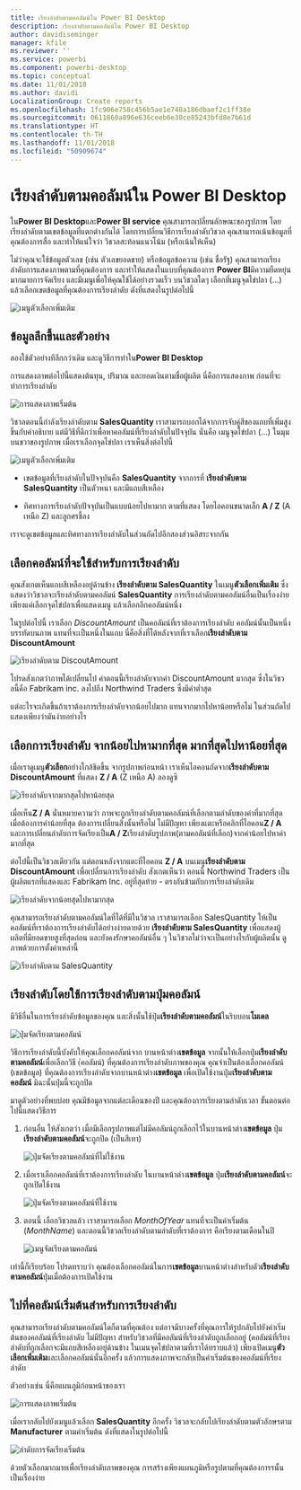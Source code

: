 ```yaml
---
title: เรียงลำดับตามคอลัมน์ใน Power BI Desktop
description: เรียงลำดับตามคอลัมน์ใน Power BI Desktop
author: davidiseminger
manager: kfile
ms.reviewer: ''
ms.service: powerbi
ms.component: powerbi-desktop
ms.topic: conceptual
ms.date: 11/01/2018
ms.author: davidi
LocalizationGroup: Create reports
ms.openlocfilehash: 1fc906e758c456b5ae1e748a186dbaef2c1ff38e
ms.sourcegitcommit: 0611860a896e636ceeb6e30ce85243bfd8e7b61d
ms.translationtype: HT
ms.contentlocale: th-TH
ms.lasthandoff: 11/01/2018
ms.locfileid: "50909674"
---
```

# <a name="sort-by-column-in-power-bi-desktop"></a>เรียงลำดับตามคอลัมน์ใน Power BI Desktop
ใน**Power BI Desktop**และ**Power BI service** คุณสามารถเปลี่ยนลักษณะของรูปภาพ โดยเรียงลำดับตามเขตข้อมูลที่แตกต่างกันได้ โดยการเปลี่ยนวิธีการเรียงลำดับวิชวล คุณสามารถเน้นข้อมูลที่คุณต้องการสื่อ และทำให้แน่ใจว่า วิชวลสะท้อนแนวโน้ม (หรือเน้นให้เห็น)

ไม่ว่าคุณจะใช้ข้อมูลตัวเลข (เช่น ตัวเลขยอดขาย) หรือข้อมูลข้อความ (เช่น ชื่อรัฐ) คุณสามารถเรียงลำดับการแสดงภาพตามที่คุณต้องการ และทำให้แสดงในแบบที่คุณต้องการ  **Power BI**มีความยืดหยุ่นมากมายการจัดเรียง และมีเมนูเพื่อให้คุณใช้ได้อย่างรวดเร็ว บนวิชวลใดๆ เลือกที่เมนูจุดไข่ปลา (...) แล้วเลือกเขตข้อมูลที่คุณต้องการเรียงลำดับ ดังที่แสดงในรูปต่อไปนี้

![เมนูตัวเลือกเพิ่มเติม](media/desktop-sort-by-column/sortbycolumn_2.png)

## <a name="more-depth-and-an-example"></a>ข้อมูลลึกขึ้นและตัวอย่าง
ลองใช้ตัวอย่างทีลึกกว่าเดิม และดูวิธีการทำใน**Power BI Desktop**

การแสดงภาพต่อไปนี้แสดงต้นทุน, ปริมาณ และยอดเงินตามชื่อผู้ผลิต นี่คือการแสดงภาพ ก่อนที่จะทำการเรียงลำดับ

![การแสดงภาพเริ่มต้น](media/desktop-sort-by-column/sortbycolumn_1.png)

วิชวลตอนนี้กำลังเรียงลำดับตาม **SalesQuantity** เราสามารถบอกได้จากการจับคู่สีของแถบที่เพิ่มสูงขึ้นกับคำอธิบาย แต่มีวิธีที่ดีกว่าเพื่อหาคอลัมน์ที่เรียงลำดับในปัจจุบัน นั่นคือ เมนูจุดไข่ปลา (...) ในมุมบนขวาของรูปภาพ เมื่อเราเลือกจุดไข่ปลา เราเห็นสิ่งต่อไปนี้

![เมนูตัวเลือกเพิ่มเติม](media/desktop-sort-by-column/sortbycolumn_2.png)

* เขตข้อมูลที่เรียงลำดับในปัจจุบันคือ **SalesQuantity** จากการที่ **เรียงลำดับตาม SalesQuantity** เป็นตัวหนา และมีแถบสีเหลือง 

* ทิศทางการเรียงลำดับปัจจุบันเป็นแบบน้อยไปหามาก ตามที่แสดง โดยไอคอนขนาดเล็ก **A / Z** (A เหนือ Z) และลูกศรชี้ลง

เราจะดูเขตข้อมูลและทิศทางการเรียงลำดับในส่วนถัดไปอีกสองส่วนอิสระจากกัน

## <a name="selecting-which-column-to-use-for-sorting"></a>เลือกคอลัมน์ที่จะใช้สำหรับการเรียงลำดับ
คุณสังเกตเห็นแถบสีเหลืองอยู่ด้านข้าง **เรียงลำดับตาม SalesQuantity** ในเมนู**ตัวเลือกเพิ่มเติม** ซึ่งแสดงว่าวิชวลจะเรียงลำดับตามคอลัมน์ **SalesQuantity** การเรียงลำดับตามคอลัมน์อื่นเป็นเรื่องง่าย เพียงแค่เลือกจุดไข่ปลาเพื่อแสดงเมนู แล้วเลือกอีกคอลัมน์หนึ่ง

ในรูปต่อไปนี้ เราเลือก *DiscountAmount* เป็นคอลัมน์ที่เราต้องการเรียงลำดับ คอลัมน์นั้นเป็นหนึ่งบรรทัดบนภาพ แทนที่จะเป็นหนึ่งในแถบ นี่คือสิ่งที่ได้หลังจากที่เราเลือก**เรียงลำดับตาม DiscountAmount**

![เรียงลำดับตาม DiscoutAmount](media/desktop-sort-by-column/sortbycolumn_3.png)

โปรดสังเกตว่าภาพได้เปลี่ยนไป ค่าตอนนี้เรียงลำดับจากค่า DiscountAmount มากสุด ซึ่งในวิชวลนี้คือ Fabrikam inc. ลงไปถึง Northwind Traders ซึ่งมีค่าต่ำสุด 

แต่อะไรจะเกิดขึ้นถ้าเราต้องการเรียงลำดับจากน้อยไปมาก แทนจากมากไปหาน้อยหรือไม่ ในส่วนถัดไปแสดงเพียงว่ามันง่ายอย่างไร

## <a name="selecting-the-sort-order---smallest-to-largest-largest-to-smallest"></a>เลือกการเรียงลำดับ จากน้อยไปหามากที่สุด มากที่สุดไปหาน้อยที่สุด
เมื่อเราดูเมนู**ตัวเลือก**อย่างใกล้ชิดขึ้น จากรูปภาพก่อนหน้า เราเห็นไอคอนถัดจาก**เรียงลำดับตาม DiscountAmount** ที่แสดง **Z / A** (Z เหนือ A) ลองดูซิ

![เรียงลำดับจากมากสุดไปหาน้อยสุด](media/desktop-sort-by-column/sortbycolumn_4.png)

เมื่อเห็น**Z / A** นั่นหมายความว่า ภาพจะถูกเรียงลำดับตามคอลัมน์ที่เลือกตามลำดับของค่าที่มากที่สุดเมื่อต้องการค่าน้อยที่สุด ต้องการเปลี่ยนสิ่งนั้นหรือไม่ ไม่มีปัญหา เพียงแตะหรือคลิกที่ไอคอน**Z / A** และการเปลี่ยนลำดับการจัดเรียงเป็น**A / Z**เรียงลำดับรูปภาพ(ตามคอลัมน์ที่เลือก)จากค่าน้อยไปหาค่ามากที่สุด

ต่อไปนี้เป็นวิชวลเดียวกัน แต่ตอนหลังจากแตะที่ไอคอน **Z / A** บนเมนู**เรียงลำดับตาม DiscountAmount** เพื่อเปลี่ยนการเรียงลำดับ สังเกตเห็นว่า ตอนนี้ Northwind Traders เป็นผู้ผลิตแรกที่แสดงและ Fabrikam Inc. อยู่ที่สุดท้าย - ตรงกันข้ามกับการเรียงลำดับเดิม

![เรียงลำดับจากน้อยสุดไปหามากสุด](media/desktop-sort-by-column/sortbycolumn_5.png)

คุณสามารถเรียงลำดับตามคอลัมน์ใดที่ได้ที่มีในวิชวล เราสามารถเลือก SalesQuantity ให้เป็นคอลัมน์ที่เราต้องการเรียงลำดับได้อย่างง่ายดายด้วย **เรียงลำดับตาม SalesQuantity** เพื่อแสดงผู้ผลิตที่มียอดขายสูงที่สุดก่อน และยังคงรักษาคอลัมน์อื่น ๆ ในวิชวลไม่ว่าจะเป็นอย่างไรกับผู้ผลิตนั้น ดูภาพด้วยการตั้งค่าเหล่านี้

![เรียงลำดับตาม SalesQuantity](media/desktop-sort-by-column/sortbycolumn_6.png)

## <a name="sort-using-the-sort-by-column-button"></a>เรียงลำดับโดยใช้การเรียงลำดับตามปุ่มคอลัมน์
มีวิธีอื่นในการเรียงลำดับข้อมูลของคุณ และสิ่งนั้นใช้ปุ่ม**เรียงลำดับตามคอลัมน์**ในริบบอน**โมเดล**

![ปุ่มจัดเรียงตามคอลัมน์](media/desktop-sort-by-column/sortbycolumn_8.png)

วิธีการเรียงลำดับนี้บังคับให้คุณเลือกคอลัมน์จาก บานหน้าต่าง**เขตข้อมูล** จากนั้นให้เลือกปุ่ม**เรียงลำดับตามคอลัมน์**เพื่อเลือกวิธี (่คอลัมน์) ที่คุณต้องการเรียงลำดับภาพของคุณ คุณจำเป็นต้องเลือกคอลัมน์ (เขตข้อมูล) ที่คุณต้องการเรียงลำดับจากบานหน้าต่าง**เขตข้อมูล** เพื่อเปิดใช้งานปุ่ม**เรียงลำดับตามคอลัมน์** มิฉะนั้นปุ่มนี้จะถูกปิด

มาดูตัวอย่างที่พบบ่อย คุณมีข้อมูลจากแต่ละเดือนของปี และคุณต้องการเรียงตามลำดับเวลา ขั้นตอนต่อไปนี้แสดงวิธีการ

1. ก่อนอื่น ให้สังเกตว่า เมื่อมีเลือกรูปภาพแต่ไม่มีคอลัมน์ถูกเลือกไว้ในบานหน้าต่าง**เขตข้อมูล** ปุ่ม**เรียงลำดับตามคอลัมน์**จะถูกปิด (เป็นสีเทา)
   
   ![ปุ่มจัดเรียงตามคอลัมน์ที่ไม่ใช้งาน](media/desktop-sort-by-column/sortbycolumn_9.png)

2. เมื่อเราเลือกคอลัมน์ที่เราต้องการเรียงลำดับ ในบานหน้าต่าง**เขตข้อมูล** ปุ่ม**เรียงลำดับตามคอลัมน์**จะถูกเปิดใช้งาน
   
   ![ปุ่มจัดเรียงตามคอลัมน์ที่ใช้งาน](media/desktop-sort-by-column/sortbycolumn_10.png)
3. ตอนนี้ เลือกวิชวลแล้ว เราสามารถเลือก *MonthOfYear* แทนที่จะเป็นค่าเริ่มต้น (*MonthName*) และตอนนี้วิชวลเรียงลำดับตามลำดับที่เราต้องการ คือเรียงตามเดือนในปี
   
   ![เมนูจัดเรียงตามคอลัมน์](media/desktop-sort-by-column/sortbycolumn_11.png)

เท่านี้ก็เรียบร้อย โปรดทราบว่า คุณต้องเลือกคอลัมน์ในการ**เขตข้อมูล**บานหน้าต่างสำหรับตัว**เรียงลำดับตามคอลัมน์**ปุ่มเมื่อต้องการเปิดใช้งาน

## <a name="getting-back-to-default-column-for-sorting"></a>ไปที่คอลัมน์เริ่มต้นสำหรับการเรียงลำดับ
คุณสามารถเรียงลำดับตามคอลัมน์ใดก็ตามที่คุณต้อง แต่อาจมีบางครั้งที่คุณการให้รูปกลับไปยังค่าเริ่มต้นของคอลัมน์ที่เรียงลำดับ ไม่มีปัญหา สำหรับวิชวลที่มีคอลัมน์ที่เรียงลำดับถูกเลือกอยู่ (คอลัมน์ที่เรียงลำดับที่ถูกเลือกจะมีแถบสีเหลืองอยู่ด้านข้าง ในเมนจุดไข่ปลาตามที่เราได้ทราบแล้ว) เพียงเปิดเมนู**ตัวเลือกเพิ่มเติม**และเลือกคอลัมน์นั้นอีกครั้ง แล้วการแสดงภาพจะกลับเป็นค่าเริ่มต้นของคอลัมน์ที่เรียงลำดับ

ตัวอย่างเช่น นี่คือแผนภูมิก่อนหน้าของเรา

![การแสดงภาพเริ่มต้น](media/desktop-sort-by-column/sortbycolumn_6.png)

เมื่อเรากลับไปยังเมนูแล้วเลือก **SalesQuantity** อีกครั้ง วิชวลจะกลับไปเรียงลำดับตามตัวอักษรตาม **Manufacturer** ตามค่าเริ่มต้น ดังที่แสดงในรูปต่อไปนี้

![ลำดับการจัดเรียงเริ่มต้น](media/desktop-sort-by-column/sortbycolumn_7.png)

ด้วยตัวเลือกมากมายเพื่อเรียงลำดับภาพของคุณ การสร้างเพียงแผนภูมิหรือรูปตามที่คุณต้องการรนั้นเป็นเรื่องง่าย

